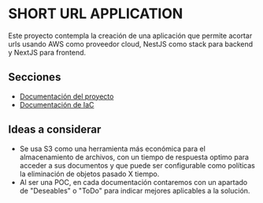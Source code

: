 # SHORT URL APPLICATION

Este proyecto contempla la creación de una aplicación que permite acortar urls usando AWS como proveedor cloud, NestJS como stack para backend y NextJS para frontend.


## Secciones
- [Documentación del proyecto](project/README.md)
- [Documentación de IaC](IaC/README.md)


## Ideas a considerar
- Se usa S3 como una herramienta más económica para el almacenamiento de archivos, con un tiempo de respuesta optimo para acceder a sus documentos y que puede ser configurable como políticas la eliminación de objetos pasado X tiempo.
- Al ser una POC, en cada documentación contaremos con un apartado de "Deseables" o "ToDo" para indicar mejores aplicables a la solución.



